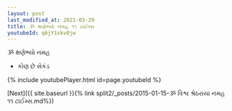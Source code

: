 ```yaml
---
layout: post
last_modified_at: 2021-03-29
title: ૐ ક્ષણેભ્યો નમહ ૧૧ ટાઈમ્સ
youtubeId: q6jY1skv0jw
---
```

 
 
 ૐ ક્ષણેભ્યો નમહ  
 
 -  કોણ છે સેકંડ 
 
  
 
  
 
 
 
 
 
 


{% include youtubePlayer.html id=page.youtubeId %}
 
[Next]({{ site.baseurl }}{% link  split2/_posts/2015-01-15-ૐ વિશ્વ શ્રેઠરાયા નમહ ૧૧ ટાઈમ્સ.md%})
 
